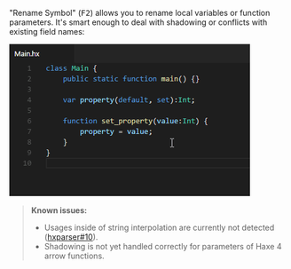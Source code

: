 "Rename Symbol" (<kbd>F2</kbd>) allows you to rename local variables or function parameters. It's smart enough to deal with shadowing or conflicts with existing field names:

![](images/rename-symbol/rename-conflict.gif)

>**Known issues:**
> - Usages inside of string interpolation are currently not detected ([hxparser#10](https://github.com/vshaxe/hxparser/issues/10)).
> - Shadowing is not yet handled correctly for parameters of Haxe 4 arrow functions.